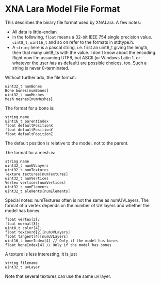 XNA Lara Model File Format
==========================

This describes the binary file format used by XNALara. A few notes:

*	All data is little-endian
*	In the following, `float` means a 32-bit IEEE 754 single precision value. `uint8_t`, `uint16_t` and so on refer to the formats in stdtype.h.
*	A `string` here is a pascal string, i.e. first an uint8_t giving the length, then that many uint8_ts with the value. I don't know about the encoding. Right now I'm assuming UTF8, but ASCII (or Windows Latin 1, or whatever the user has as default) are possible choices, too. Such a string is never 0-terminated.

Without further ado, the file format:

	uint32_t numBones
	Bone bones[numBones]
	uint32_t numMeshes
	Mesh meshes[numMeshes]

The format for a bone is:

	string name
	uint16_t parentIndex
	float defaultPositionX
	float defaultPositionY
	float defaultPositionZ

The default position is relative to the model, not to the parent.

The format for a mesh is:

	string name
	uint32_t numUVLayers
	uint32_t numTextures
	Texture textures[numTextures]
	uint32_t numVertices
	Vertex vertices[numVertices]
	uint32_t numElements
	uint32_t elements[numElements]

Special notes: numTextures often is not the same as numUVLayers. The format of a vertex depends on the number of UV layers and whether the model has bones:

	float vertex[3];
	float normal[3];
	uint8_t color[4];
	float texCoord[2][numUVLayers]
	float tangent[4][numUVLayers]
	uint16_t boneIndex[4] // Only if the model has bones
	float boneIndex[4] // Only if the model has bones

A texture is less interesting, it is just

	string filename
	uint32_t uvLayer
	
Note that several textures can use the same uv layer.
